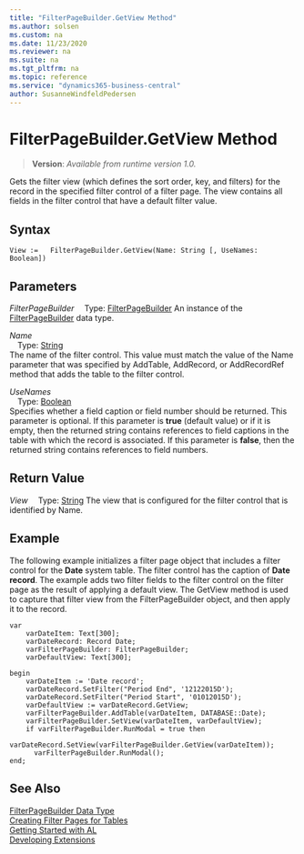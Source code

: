 ```yaml
---
title: "FilterPageBuilder.GetView Method"
ms.author: solsen
ms.custom: na
ms.date: 11/23/2020
ms.reviewer: na
ms.suite: na
ms.tgt_pltfrm: na
ms.topic: reference
ms.service: "dynamics365-business-central"
author: SusanneWindfeldPedersen
---
```

[//]: # (START>DO_NOT_EDIT)
[//]: # (IMPORTANT:Do not edit any of the content between here and the END>DO_NOT_EDIT.)
[//]: # (Any modifications should be made in the .xml files in the ModernDev repo.)
# FilterPageBuilder.GetView Method
> **Version**: _Available from runtime version 1.0._

Gets the filter view (which defines the sort order, key, and filters) for the record in the specified filter control of a filter page. The view contains all fields in the filter control that have a default filter value.


## Syntax
```
View :=   FilterPageBuilder.GetView(Name: String [, UseNames: Boolean])
```
## Parameters
*FilterPageBuilder*
&emsp;Type: [FilterPageBuilder](filterpagebuilder-data-type.md)
An instance of the [FilterPageBuilder](filterpagebuilder-data-type.md) data type.

*Name*  
&emsp;Type: [String](../string/string-data-type.md)  
The name of the filter control. This value must match the value of the Name parameter that was specified by AddTable, AddRecord, or AddRecordRef method that adds the table to the filter control.
        
*UseNames*  
&emsp;Type: [Boolean](../boolean/boolean-data-type.md)  
Specifies whether a field caption or field number should be returned. This parameter is optional. If this parameter is **true** (default value) or if it is empty, then the returned string contains references to field captions in the table with which the record is associated. If this parameter is **false**, then the returned string contains references to field numbers.
        


## Return Value
*View*
&emsp;Type: [String](../string/string-data-type.md)
The view that is configured for the filter control that is identified by Name.


[//]: # (IMPORTANT: END>DO_NOT_EDIT)

## Example  
 The following example initializes a filter page object that includes a filter control for the **Date** system table. The filter control has the caption of **Date record**. The example adds two filter fields to the filter control on the filter page as the result of applying a default view. The GetView method is used to capture that filter view from the FilterPageBuilder object, and then apply it to the record.  

```al
var
    varDateItem: Text[300];  
    varDateRecord: Record Date;  
    varFilterPageBuilder: FilterPageBuilder;  
    varDefaultView: Text[300];

begin
    varDateItem := 'Date record';  
    varDateRecord.SetFilter("Period End", '12122015D');  
    varDateRecord.SetFilter("Period Start", '01012015D');  
    varDefaultView := varDateRecord.GetView;  
    varFilterPageBuilder.AddTable(varDateItem, DATABASE::Date);  
    varFilterPageBuilder.SetView(varDateItem, varDefaultView);  
    if varFilterPageBuilder.RunModal = true then  
      varDateRecord.SetView(varFilterPageBuilder.GetView(varDateItem));
      varFilterPageBuilder.RunModal(); 
end;
```  


## See Also
[FilterPageBuilder Data Type](filterpagebuilder-data-type.md)  
[Creating Filter Pages for Tables](../../devenv-filter-pages-for-filtering-tables.md)  
[Getting Started with AL](../../devenv-get-started.md)  
[Developing Extensions](../../devenv-dev-overview.md)